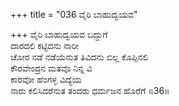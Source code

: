 +++
title = "036 ವೈರಿ ಬಾಹುದ್ವಯವ"

+++
ವೈರಿ ಬಾಹುದ್ವಯವ ಬದ್ದುಗೆ  
ದಾರದಲಿ ಕಟ್ಟಿದನು ನಾರೀ  
ಚೋರ ನಡೆ ನಡೆಯೆನುತ ತಿವಿದನು ಬಿಲ್ಲ ಕೊಪ್ಪಿನಲಿ   
ಕೌರವೇಂದ್ರನ ಮತವೊ ನಿನ್ನ ವಿ  
ಕಾರವೋ ಹೆಂಗಳ್ಳ ವಿದ್ಯೆಯ  
ನಾರು ಕಲಿಸಿದರೆನುತ ತಂದರು ಧರ್ಮಜನ ಹೊರೆಗೆ     ॥36॥